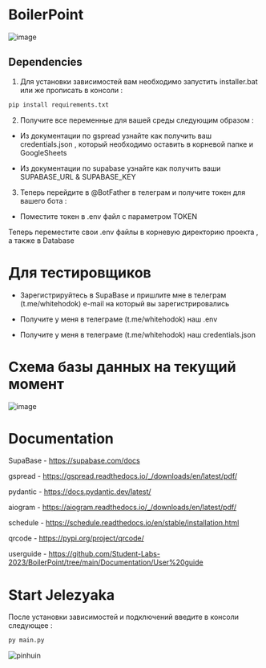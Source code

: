# BoilerPoint


![image](https://github.com/Student-Labs-2023/BoilerPoint/assets/39564937/6a43322d-326c-4fd4-aeb3-55b56d6bedb0)


## Dependencies

1. Для установки зависимостей вам необходимо запустить installer.bat или же прописать в консоли :

```sh
pip install requirements.txt
```

2. Получите все переменные для вашей среды следующим образом :

- Из документации по gspread узнайте как получить ваш credentials.json , который необходимо оставить в корневой папке и GoogleSheets

- Из документации по supabase узнайте как получить ваши SUPABASE_URL & SUPABASE_KEY

3. Теперь перейдите в @BotFather в телеграм и получите токен для вашего бота :

- Поместите токен в .env файл с параметром TOKEN 


Теперь переместите свои .env файлы в корневую директорию проекта , а также в Database



# Для тестировщиков 

- Зарегистрируйтесь в SupaBase и пришлите мне в телеграм (t.me/whitehodok) e-mail на который вы зарегистрировались
  
- Получите у меня в телеграме (t.me/whitehodok) наш .env
  
- Получите у меня в телеграме (t.me/whitehodok) наш credentials.json

# Схема базы данных на текущий момент

![image](https://github.com/Student-Labs-2023/BoilerPoint/assets/39564937/0b36b2c5-1a58-432c-a192-f2f41404d426)


# Documentation 
SupaBase - https://supabase.com/docs

gspread - https://gspread.readthedocs.io/_/downloads/en/latest/pdf/

pydantic - https://docs.pydantic.dev/latest/

aiogram - https://aiogram.readthedocs.io/_/downloads/en/latest/pdf/

schedule - https://schedule.readthedocs.io/en/stable/installation.html

qrcode - https://pypi.org/project/qrcode/

userguide - https://github.com/Student-Labs-2023/BoilerPoint/tree/main/Documentation/User%20guide


# Start Jelezyaka 

После установки зависимостей и подключений введите в консоли следующее :

```py
py main.py
```


![pinhuin](https://github.com/Student-Labs-2023/BoilerPoint/assets/39564937/23b4b9d0-494c-4b3e-8a8b-00cce18a8d90)





